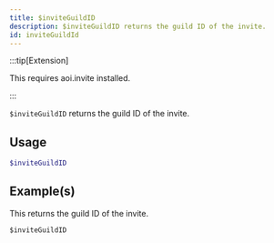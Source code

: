 ```yaml
---
title: $inviteGuildID
description: $inviteGuildID returns the guild ID of the invite.
id: inviteGuildId
---
```


:::tip[Extension]

This requires aoi.invite installed.

:::


`$inviteGuildID` returns the guild ID of the invite.

## Usage

```php
$inviteGuildID
```

## Example(s)

This returns the guild ID of the invite.

```javascript
$inviteGuildID
```
